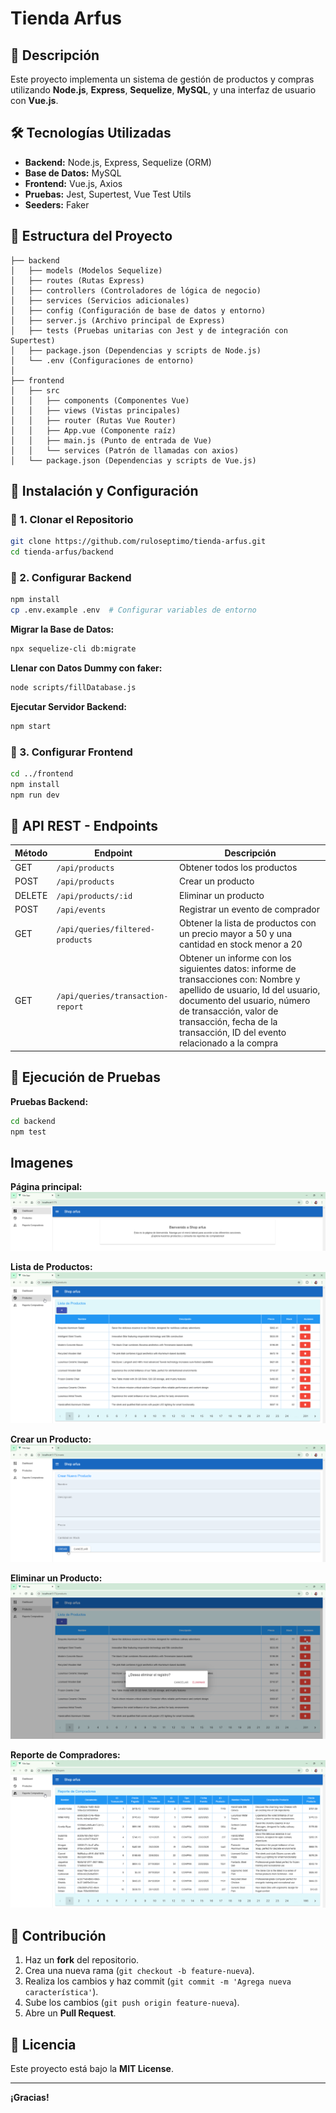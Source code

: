# Tienda Arfus

## 📌 Descripción
Este proyecto implementa un sistema de gestión de productos y compras utilizando **Node.js**, **Express**, **Sequelize**, **MySQL**, y una interfaz de usuario con **Vue.js**.

## 🛠️ Tecnologías Utilizadas
- **Backend:** Node.js, Express, Sequelize (ORM)
- **Base de Datos:** MySQL
- **Frontend:** Vue.js, Axios
- **Pruebas:** Jest, Supertest, Vue Test Utils
- **Seeders:** Faker

## 📂 Estructura del Proyecto
```
├── backend
│   ├── models (Modelos Sequelize)
│   ├── routes (Rutas Express)
│   ├── controllers (Controladores de lógica de negocio)
│   ├── services (Servicios adicionales)
│   ├── config (Configuración de base de datos y entorno)
│   ├── server.js (Archivo principal de Express)
│   ├── tests (Pruebas unitarias con Jest y de integración con Supertest)
│   ├── package.json (Dependencias y scripts de Node.js)
│   └── .env (Configuraciones de entorno)
│
├── frontend
│   ├── src
│   │   ├── components (Componentes Vue)
│   │   ├── views (Vistas principales)
│   │   ├── router (Rutas Vue Router)
│   │   ├── App.vue (Componente raíz)
│   │   ├── main.js (Punto de entrada de Vue)
│   │   └── services (Patrón de llamadas con axios)
│   └── package.json (Dependencias y scripts de Vue.js)
```

## 🚀 Instalación y Configuración

### 🔹 1. Clonar el Repositorio
```sh
git clone https://github.com/ruloseptimo/tienda-arfus.git
cd tienda-arfus/backend
```

### 🔹 2. Configurar Backend
```sh
npm install
cp .env.example .env  # Configurar variables de entorno
```
**Migrar la Base de Datos:**
```sh
npx sequelize-cli db:migrate
```
**Llenar con Datos Dummy con faker:**
```sh
node scripts/fillDatabase.js
```
**Ejecutar Servidor Backend:**
```sh
npm start
```

### 🔹 3. Configurar Frontend
```sh
cd ../frontend
npm install
npm run dev
```

## 📡 API REST - Endpoints
| Método | Endpoint | Descripción |
|--------|-----------------|-------------|
| GET | `/api/products` | Obtener todos los productos |
| POST | `/api/products` | Crear un producto |
| DELETE | `/api/products/:id` | Eliminar un producto |
| POST | `/api/events` | Registrar un evento de comprador |
| GET | `/api/queries/filtered-products` | Obtener la lista de productos con un precio mayor a 50 y una cantidad en stock menor a 20 |
| GET | `/api/queries/transaction-report` | Obtener un informe con los siguientes datos: informe de transacciones con: Nombre y apellido de usuario, Id del usuario, documento del usuario, número de transacción, valor de transacción, fecha de la transacción, ID del evento relacionado a la compra |

## 🧪 Ejecución de Pruebas
**Pruebas Backend:**
```sh
cd backend
npm test
```
## Imagenes
**Página principal:**
![alt text](image.png)

**Lista de Productos:**
![alt text](image-1.png)

**Crear un Producto:**
![alt text](image-2.png)

**Eliminar un Producto:**
![alt text](image-3.png)

**Reporte de Compradores:**
![alt text](image-4.png)

## 📌 Contribución
1. Haz un **fork** del repositorio.
2. Crea una nueva rama (`git checkout -b feature-nueva`).
3. Realiza los cambios y haz commit (`git commit -m 'Agrega nueva característica'`).
4. Sube los cambios (`git push origin feature-nueva`).
5. Abre un **Pull Request**.

## 📄 Licencia
Este proyecto está bajo la **MIT License**.

---
**¡Gracias!**


